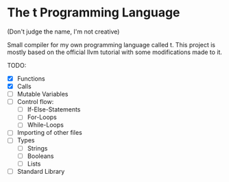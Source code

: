 # The t Programming Language
(Don't judge the name, I'm not creative)

Small compiler for my own programming language called t.
This project is mostly based on the official llvm tutorial with some modifications made to it.

TODO:
- [x] Functions
- [x] Calls
- [ ] Mutable Variables
- [ ] Control flow:
  - [ ] If-Else-Statements
  - [ ] For-Loops
  - [ ] While-Loops
- [ ] Importing of other files
- [ ] Types
  - [ ] Strings
  - [ ] Booleans
  - [ ] Lists
- [ ] Standard Library